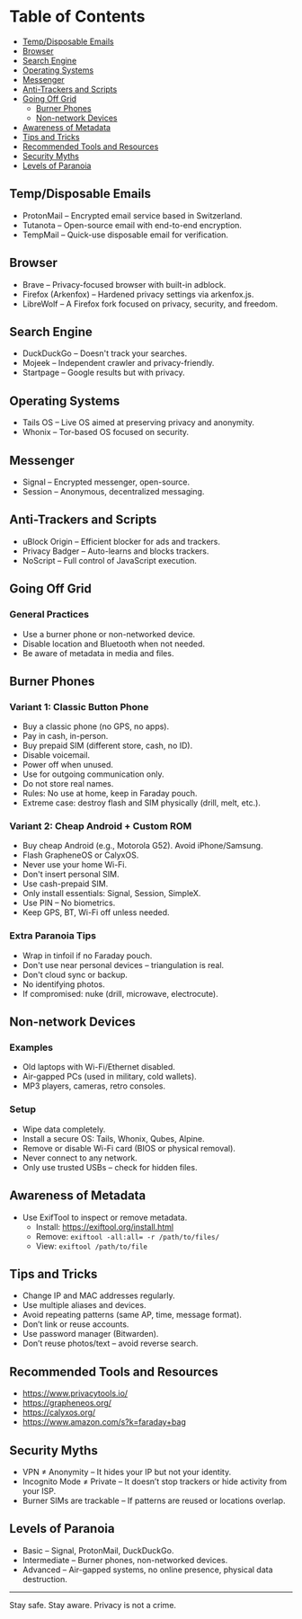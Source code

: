 # Table of Contents
- [Temp/Disposable Emails](#tempdisposable-emails)
- [Browser](#browser)
- [Search Engine](#search-engine)
- [Operating Systems](#operating-systems)
- [Messenger](#messenger)
- [Anti-Trackers and Scripts](#anti-trackers-and-scripts)
- [Going Off Grid](#going-off-grid)
  - [Burner Phones](#burner-phones)
  - [Non-network Devices](#non-network-devices)
- [Awareness of Metadata](#awareness-of-metadata)
- [Tips and Tricks](#tips-and-tricks)
- [Recommended Tools and Resources](#recommended-tools-and-resources)
- [Security Myths](#security-myths)
- [Levels of Paranoia](#levels-of-paranoia)

## Temp/Disposable Emails
- ProtonMail – Encrypted email service based in Switzerland.
- Tutanota – Open-source email with end-to-end encryption.
- TempMail – Quick-use disposable email for verification.

## Browser
- Brave – Privacy-focused browser with built-in adblock.
- Firefox (Arkenfox) – Hardened privacy settings via arkenfox.js.
- LibreWolf – A Firefox fork focused on privacy, security, and freedom.

## Search Engine
- DuckDuckGo – Doesn't track your searches.
- Mojeek – Independent crawler and privacy-friendly.
- Startpage – Google results but with privacy.

## Operating Systems
- Tails OS – Live OS aimed at preserving privacy and anonymity.
- Whonix – Tor-based OS focused on security.

## Messenger
- Signal – Encrypted messenger, open-source.
- Session – Anonymous, decentralized messaging.

## Anti-Trackers and Scripts
- uBlock Origin – Efficient blocker for ads and trackers.
- Privacy Badger – Auto-learns and blocks trackers.
- NoScript – Full control of JavaScript execution.

## Going Off Grid

### General Practices
- Use a burner phone or non-networked device.
- Disable location and Bluetooth when not needed.
- Be aware of metadata in media and files.

## Burner Phones

### Variant 1: Classic Button Phone
- Buy a classic phone (no GPS, no apps).
- Pay in cash, in-person.
- Buy prepaid SIM (different store, cash, no ID).
- Disable voicemail.
- Power off when unused.
- Use for outgoing communication only.
- Do not store real names.
- Rules: No use at home, keep in Faraday pouch.
- Extreme case: destroy flash and SIM physically (drill, melt, etc.).

### Variant 2: Cheap Android + Custom ROM
- Buy cheap Android (e.g., Motorola G52). Avoid iPhone/Samsung.
- Flash GrapheneOS or CalyxOS.
- Never use your home Wi-Fi.
- Don't insert personal SIM.
- Use cash-prepaid SIM.
- Only install essentials: Signal, Session, SimpleX.
- Use PIN – No biometrics.
- Keep GPS, BT, Wi-Fi off unless needed.

### Extra Paranoia Tips
- Wrap in tinfoil if no Faraday pouch.
- Don't use near personal devices – triangulation is real.
- Don't cloud sync or backup.
- No identifying photos.
- If compromised: nuke (drill, microwave, electrocute).

## Non-network Devices

### Examples
- Old laptops with Wi-Fi/Ethernet disabled.
- Air-gapped PCs (used in military, cold wallets).
- MP3 players, cameras, retro consoles.

### Setup
- Wipe data completely.
- Install a secure OS: Tails, Whonix, Qubes, Alpine.
- Remove or disable Wi-Fi card (BIOS or physical removal).
- Never connect to any network.
- Only use trusted USBs – check for hidden files.

## Awareness of Metadata
- Use ExifTool to inspect or remove metadata.
  - Install: https://exiftool.org/install.html
  - Remove: `exiftool -all:all= -r /path/to/files/`
  - View: `exiftool /path/to/file`

## Tips and Tricks
- Change IP and MAC addresses regularly.
- Use multiple aliases and devices.
- Avoid repeating patterns (same AP, time, message format).
- Don’t link or reuse accounts.
- Use password manager (Bitwarden).
- Don’t reuse photos/text – avoid reverse search.

## Recommended Tools and Resources
- https://www.privacytools.io/
- https://grapheneos.org/
- https://calyxos.org/
- https://www.amazon.com/s?k=faraday+bag

## Security Myths
- VPN ≠ Anonymity – It hides your IP but not your identity.
- Incognito Mode ≠ Private – It doesn’t stop trackers or hide activity from your ISP.
- Burner SIMs are trackable – If patterns are reused or locations overlap.

## Levels of Paranoia
- Basic – Signal, ProtonMail, DuckDuckGo.
- Intermediate – Burner phones, non-networked devices.
- Advanced – Air-gapped systems, no online presence, physical data destruction.

---

Stay safe. Stay aware. Privacy is not a crime.
